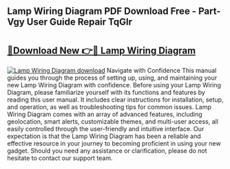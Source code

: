 ## Lamp Wiring Diagram PDF Download Free - Part-Vgy User Guide Repair TqGlr

# <h2><a href="http://dfql5kt.blite.top/?on=Lamp+Wiring+Diagram">🔗Download New 👉🔴 Lamp Wiring Diagram</a></h2>

[![Lamp Wiring Diagram download](https://i.imgur.com/lujVjoI.png)](http://dfql5kt.blite.top/?on=Lamp+Wiring+Diagram)
Navigate with Confidence This manual guides you through the process of setting up, using, and maintaining your new Lamp Wiring Diagram with confidence. Before using your Lamp Wiring Diagram, please familiarize yourself with its functions and features by reading this user manual. It includes clear instructions for installation, setup, and operation, as well as troubleshooting tips for common issues. Lamp Wiring Diagram comes with an array of advanced features, including geolocation, smart alerts, customizable themes, and multi-user access, all easily controlled through the user-friendly and intuitive interface. Our expectation is that the Lamp Wiring Diagram has been a reliable and effective resource in your journey to becoming proficient in using your new gadget. Should you need any assistance or clarification, please do not hesitate to contact our support team.
